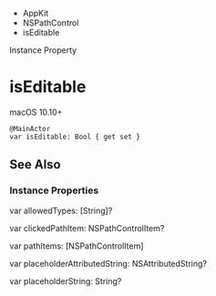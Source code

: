 

- AppKit
- NSPathControl
-  isEditable 

Instance Property

# isEditable

macOS 10.10+

``` source
@MainActor
var isEditable: Bool { get set }
```

## See Also

### Instance Properties

var allowedTypes: [String]?

var clickedPathItem: NSPathControlItem?

var pathItems: [NSPathControlItem]

var placeholderAttributedString: NSAttributedString?

var placeholderString: String?

